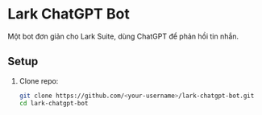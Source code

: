 # Lark ChatGPT Bot

Một bot đơn giản cho Lark Suite, dùng ChatGPT để phản hồi tin nhắn.

## Setup

1. Clone repo:
   ```bash
   git clone https://github.com/<your-username>/lark-chatgpt-bot.git
   cd lark-chatgpt-bot
